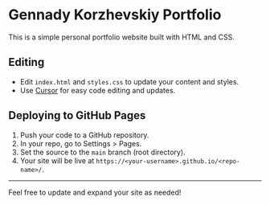 # Gennady Korzhevskiy Portfolio

This is a simple personal portfolio website built with HTML and CSS.

## Editing
- Edit `index.html` and `styles.css` to update your content and styles.
- Use [Cursor](https://www.cursor.so/) for easy code editing and updates.

## Deploying to GitHub Pages
1. Push your code to a GitHub repository.
2. In your repo, go to Settings > Pages.
3. Set the source to the `main` branch (root directory).
4. Your site will be live at `https://<your-username>.github.io/<repo-name>/`.

---
Feel free to update and expand your site as needed! 